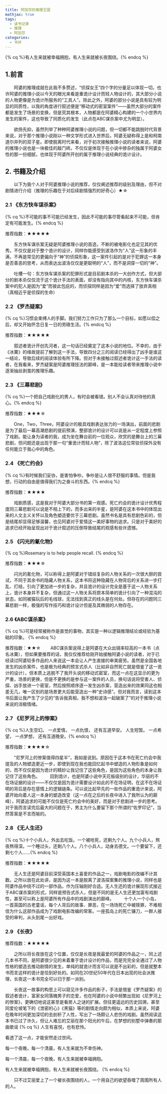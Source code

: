 ```yaml
---
title: 阿加莎的推理王国
mathjax: true
tags:
  - 读书记录
  - 推理
  - 阿加莎
categories:
  - 书评
---
```

{% cq %}有人生来就被幸福拥抱，有人生来就被长夜围绕。{% endcq %}
<!-- more -->
## 1.前言

&emsp;&emsp;阿婆的推理成就在此我不多赘述，“侦探女王”四个字的分量足以体现一切。也许阿婆的推理小说以今天的眼光来看是重诡计设计而轻人物设计的，其大部分小说的人物更像是为诡计所服务的“工具人”。除此之外，阿婆的部分小说是具有较为明显的同质性，以我的角度进行叙述便是“移动式的密室案件”——虽然大部分的案件都是发生了场景的变换，但是究其根本，人物都是在阿婆精心构建的一个小世界内发生的案件，这也导致了同质化的发生（此点在ABC谋杀案中尤为明显）。

​&emsp;&emsp;欲扬先抑，虽然列举了种种阿婆推理小说的问题，但一切都不能跳脱时代背景来说，对于那个推理小说刚以一种文学形式进入世界后，阿婆无疑称得上是和柯南道尔并列的双子星。即使脱离时代来看，对于初次接触推理小说的读者来说，阿婆的推理小说也是一块极佳的敲门砖。不仅仅是体现于在小说中掺杂的独属于阿婆女性的那一份细腻，也体现于阿婆所开创的属于推理小说经典的诡计设计。

## 2. 书籍及介绍

​&emsp;&emsp;以下为我个人对于阿婆推理小说的推荐，仅仅阐述推荐的级别及理由，但不对剧情进行介绍（推理的乐趣在于对后续剧情强烈的好奇心）★☆

### 2.1 《东方快车谋杀案》
{% cq %}不可能的事不可能已经发生，因此不可能的事尽管看起来不可能，但肯定有可能发生。{% endcq %}

推荐指数：★★★★★

​&emsp;&emsp;东方快车谋杀案无疑是阿婆推理小说的首选，不断的被电影化也足见其的优秀。不仅仅是对于整个诡计的设计，同样你能感受到波洛作为“人”这一形象的丰满，不再是常见的更偏向于“神”的侦探形象，这一案件引起的是对于犯罪这一本身是否善恶的思考，从而表达出波洛仅仅是更聪明的“人”，而不是洞穿一切的“神”。

&emsp;&emsp;吐槽一句：东方快车谋杀案的犯罪形式是目前剧本杀的一大创作方式，但大部分的剧本杀仅仅流于这个诡计手法的表面，却没有指向其中的内核，东方快车谋杀案中的犯人是因为“爱”而彼此包庇的，而侦探同样是因为“爱”而选择了放弃真相（真相近乎是侦探的生命）

### 2.2 《罗杰疑案》
{% cq %}习惯会束缚人的手脚。我们努力工作只为了那么一个目标，如愿以偿之后，却又开始怀念日复一日的劳碌生活。{% endcq %}

推荐指数：★★★★★

&emsp;&emsp;叙述者诡计开创先河者，这一句话已经奠定了这本小说的地位。不幸的，由于《冰菓》的缘故提前了解到这一手法，导致四分之三的阅读已经得出了凶手是谁这一结论，导致后续的阅读体验有所下降。但对于未接触过叙述者诡计这一手法的读者，在我看来，罗杰疑案是阿婆推理技法的巅峰，是一本能给读者带来推理小说中逐渐抽丝剥茧的推理乐趣。

### 2.3 《三幕悲剧》
{% cq %}一个把自己戏剧化的男人，有时会被看错。别人不会认真对待他的真心。{% endcq %}

推荐指数：★★★☆

&emsp;&emsp;One，Two，Three，阿婆设计的极具戏剧表达张力的一场演出，前面的悲剧是为了最后一幕高潮悲剧的提前预演，整部诡计的设计可以说是从一定程度上参照了戏剧。能让身为读者的我，成为坐在舞台前的一位观众，欣赏的是舞台上的三幕悲剧，但问题还是出现于那一句“重诡计而轻人物”，除了波洛这位常驻侦探外没有任何能立于我心中的角色。

### 2.4 《死亡约会》
{% cq %}有时候我们妥协，是害怕争吵。争吵是让人很不舒服的事情。但是我想，行动的自由是值得我们为之奋斗的东西。{% endcq %}

推荐指数：★★★★

​&emsp;&emsp;戏剧质感，这是我对于阿婆大部分书的第一观感。死亡约会的诡计设计优秀程度同三幕悲剧可以说是不相上下的，而多出来的半星，是阿婆在这本书中的体现出来的人文主义关怀以及角色塑造要优于三幕悲剧。虽然书名是具有悲剧色彩的，但是结尾却显得足够温馨，也见阿婆对于爱情这一美好事物的追求。只是对于美好的追求已经开始呈现出对于诡计叙述的压倒导致结尾的观感有些许遗憾。

### 2.5 《闪光的氰化物》
{% cq %}Rosemary is to help people recall. {% endcq %}

推荐指数：★★★☆

​&emsp;&emsp;闪光的氰化物，可以称得上是阿婆对于错综复杂的人物关系的一次很大胆的尝试，不同于其余书的隐藏人物关系，这本书将这种隐藏在人物背后的关系进一步打乱、打结，引向了更加进一步的复杂，并且诡计的设计完全是基于这一人物关系上，诡计本身并不复杂，但通过这一人物关系将原本简单的诡计引向了一种混沌的状态，如同被猫玩后的毛线球，无法找到真正的线头是在何处。但存在的问题同三幕悲剧一样，极强的写作技巧和诡计设计但是及其微弱的人物存在。

### 2.6 《ABC谋杀案》
{% cq %}可是经常被称作是直觉的事物，其实是一种以逻辑推理结论或经验为基础的印象。 {% endcq %}

推荐指数：★★☆
&emsp;&emsp;ABC谋杀案说得上是阿婆在大众出镜率较高的一本书（点名冰菓），但如果要推荐的话，我仅仅推荐给刚开始接触阿婆小说的读者，对于已经读过阿婆较多作品的人来说这一本会让人产生直接的审美疲劳。虽然是全国各地发生的凶杀案件，也是极为经典的预言式杀人（比如非自然死亡就是借鉴了这一诡计的设计），但本质上逃脱不了我开头说的移动式密室，而这一点在这显示的更为严重，场景的更换，但是不更换的是参与这一案件的人员，换句话说将受害人、侦探、凶手放进一个密室，然后按照顺序逐一发生凶杀案，营造出来的效果同这也相差无几，唯一区别的是场景更大后能营造出一种“史诗感”。但对我而言，读到这本书后面让我产生了少见的“告诉我真相，我不想和波洛一起破案了”的对于推理小说来说的消极情绪。

### 2.7 《尼罗河上的惨案》
{% cq %}人生空幻。 一点爱情， 一点仇恨， 还有互道早安。 人生短暂。 一点希望， 一点梦想， 还有互道晚安。{% endcq %}

推荐指数：★★★★☆

​&emsp;&emsp;“尼罗河上的惨案值得四星半”，我如是说到。原因在于这本书在死亡约会中我提及的人物塑造更近一步，即使到现在我也能回忆起书中塑造的人物形象是如何的，而不仅仅是因为诡计的精妙让我记住了这些角色，是因为这些角色的本身让我记住了这些角色。
&emsp;&emsp;回到诡计，也是阿婆小说中天花板级别的设计，华丽的不在场证据的设计——不仅仅是因为诡计需要设计如此的不在场证明，在这不在场证明的背后是存在感情上的逻辑链条。可以说比起早先的一些作品的重诡计来说，阿婆开始向着人这一本身的塑造改变（这一点在之后的长夜中进入了我所认为的巅峰），阿婆追求的可能不仅仅是死亡约会中的美好，而是对于悲剧进一步的思考。对于我而言读完后最大的问题在于，男主为什么要留下那个所谓的“佐罗印记”，当然答案是不言而喻的。

### 2.8 《无人生还》
{% cq %}十个小兵人，外出去吃饭。一个被呛死，还剩九个人。九个小兵人，熬夜熬得深。一个睡过头，还剩八个人。八个小兵人，动身去德文。一个要留下，还剩七个人……{% endcq %}

推荐指数：★★★★★

​&emsp;&emsp;无人生还是阿婆目前深受英国本土喜爱的作品之一，戏剧电影的改编不计其数。之所以放在此处讲，是因为这一本是脱离了波洛探案集的推理小说，同样也是阿婆作品中绕不过的一部作品，作为压轴刚好合适。无人生还的诡计展现形式接近于ABC谋杀案的形式，同样是预告式杀人，但是不同的是无人生还更加富有戏剧性，甚至可以称上是阿婆所有作品中的戏剧演出的巅峰。
&emsp;&emsp;十个人一个小岛，一首英国的古老童谣，每个人背后的故事、罪恶，在一场场死亡中被赎罪，不难相信为什么这部作品成为了戏剧电影改编的常客。一座孤岛上的死亡镰刀，一群人接受的审判，从头到尾一出好戏。

### 2.9 《长夜》

推荐指数：★★★★★

​&emsp;&emsp;之所以将长夜放在这个位置，仅仅是长夜是我最爱的阿婆的作品之一，同上述几本书不同，是阿婆很少见的未着重于诡计设计的作品，而是完完全全通过了人物性格的塑造去推动剧情的发生，单纯的就诡计而言可以说是不出彩的，但是就整本书而言这样的诡计是恰到好处的。如同在20世纪50年代在日本出现的社会派推理，长夜这一本书完全可以归于那一派别。

​&emsp;&emsp;长夜这一故事的构思上可以窥见许多作品的影子，手法是借鉴《罗杰疑案》的叙述者诡计，富家女同落魄男子的恋爱，也在阿婆的小说中频繁出现如《尼罗河上的惨案》，更确切地说这甚至是看房人之谜的扩展。但往更遥远的历史回溯，甚至同爱伦坡笔下的《泄密的心》《黑猫》等的剧情走向颇为相似，本质上来说，阿婆在晚年时间更加深切的去剖析了人性，写出了一场颇让人悲伤的戏剧。虽然阅读这本书已过了许久，但让人难忘的艾丽在那个阳光的午后，在梦想的别墅中弹奏的那曲歌谣
{% cq %}
人生有喜悦，也有悲怜。

看透了这一点，才能安然走过世间。

每一个夜晚，每一个清晨，有人生来就为不幸伤神。

每一个清晨，每一个夜晚，有人生来就被幸福拥抱。

有人生来就被幸福拥抱，有人生来就被长夜围绕。
{% endcq %}

&emsp;&emsp;只不过艾丽爱上了一个被长夜围绕的人，一个用自己的欲望吞噬了周围所有人的人。





